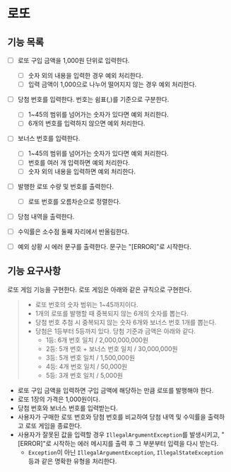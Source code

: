# 로또

## 기능 목록
- [ ] 로또 구입 금액을 1,000원 단위로 입력한다.
  - [ ] 숫자 외의 내용을 입력한 경우 예외 처리한다.
  - [ ] 입력 금액이 1,000으로 나누어 떨어지지 않는 경우 예외 처리한다.
- [ ] 당첨 번호를 입력한다. 번호는 쉼표(,)를 기준으로 구분한다.
  - [ ] 1~45의 범위를 넘어가는 숫자가 있다면 예외 처리한다.
  - [ ] 6개의 번호를 입력하지 않으면 예외 처리한다.
- [ ] 보너스 번호를 입력한다.
  - [ ] 1~45의 범위를 넘어가는 숫자가 있다면 예외 처리한다.
  - [ ] 번호를 여러 개 입력하면 예외 처리한다.
  - [ ] 숫자 외의 내용을 입력하면 예외 처리한다.
- [ ] 발행한 로또 수량 및 번호를 출력한다.
  - [ ] 로또 번호를 오름차순으로 정렬한다.
- [ ] 당첨 내역을 출력한다.
- [ ] 수익률은 소수점 둘째 자리에서 반올림한다.
- [ ] 예외 상황 시 에러 문구를 출력한다. 문구는 "[ERROR]"로 시작한다.


## 기능 요구사항
로또 게임 기능을 구현한다. 로또 게임은 아래와 같은 규칙으로 구현한다.
> - 로또 번호의 숫자 범위는 1~45까지이다.
> - 1개의 로또를 발행할 때 중복되지 않는 6개의 숫자를 뽑는다.
> - 당첨 번호 추첨 시 중복되지 않는 숫자 6개와 보너스 번호 1개를 뽑는다.
> - 당첨은 1등부터 5등까지 있다. 당첨 기준과 금액은 아래와 같다.
>   - 1등: 6개 번호 일치 / 2,000,000,000원
>   - 2등: 5개 번호 + 보너스 번호 일치 / 30,000,000원
>   - 3등: 5개 번호 일치 / 1,500,000원 
>   - 4등: 4개 번호 일치 / 50,000원 
>   - 5등: 3개 번호 일치 / 5,000원

* 로또 구입 금액을 입력하면 구입 금액에 해당하는 만큼 로또를 발행해야 한다.
* 로또 1장의 가격은 1,000원이다.
* 당첨 번호와 보너스 번호를 입력받는다.
* 사용자가 구매한 로또 번호와 당첨 번호를 비교하여 당첨 내역 및 수익률을 출력하고 로또 게임을 종료한다.
* 사용자가 잘못된 값을 입력할 경우 `IllegalArgumentException`를 발생시키고, "[ERROR]"로 시작하는 에러 메시지를 출력 후 그 부분부터 입력을 다시 받는다.
  - `Exception`이 아닌 `IllegalArgumentException`, `IllegalStateException` 등과 같은 명확한 유형을 처리한다.